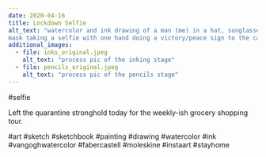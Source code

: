 ```yaml
---
date: 2020-04-16
title: Lockdown Selfie
alt_text: "watercolor and ink drawing of a man (me) in a hat, sunglasses, and
mask taking a selfie with one hand doing a victory/peace sign to the camera."
additional_images:
  - file: inks_original.jpeg
    alt_text: "process pic of the inking stage"
  - file: pencils_original.jpeg
    alt_text: "process pic of the pencils stage"
---
```


#selfie

Left the quarantine stronghold today for the weekly-ish grocery shopping tour.

#art #sketch #sketchbook #painting #drawing #watercolor #ink
#vangoghwatercolor #fabercastell #moleskine #instaart #stayhome
